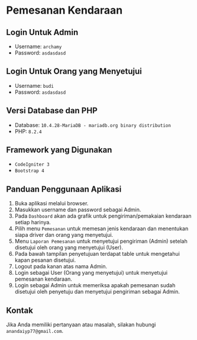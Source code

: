 # Pemesanan Kendaraan

## Login Untuk Admin
- Username: `archamy`
- Password: `asdasdasd`
  
## Login Untuk Orang yang Menyetujui
- Username: `budi`
- Password: `asdasdasd`

## Versi Database dan PHP
- Database: `10.4.28-MariaDB - mariadb.org binary distribution`
- PHP: `8.2.4`

## Framework yang Digunakan
- `CodeIgniter 3`
- `Bootstrap 4`

## Panduan Penggunaan Aplikasi
1. Buka aplikasi melalui browser.
2. Masukkan username dan password sebagai Admin.
3. Pada `Dashboard` akan ada grafik untuk pengiriman/pemakaian kendaraan setiap harinya.
4. Pilih menu `Pemesanan` untuk memesan jenis kendaraan dan menentukan siapa driver dan orang yang menyetujui.
5. Menu `Laporan Pemesanan` untuk menyetujui pengiriman (Admin) setelah disetujui oleh orang yang menyetujui (User).
6. Pada bawah tampilan penyetujuan terdapat table untuk mengetahui kapan pesanan disetujui.
7. Logout pada kanan atas nama Admin.
8. Login sebagai User (Orang yang menyetujui) untuk menyetujui pemesanan kendaraan.
9. Login sebagai Admin untuk memeriksa apakah pemesanan sudah disetujui oleh penyetuju dan menyetujui pengiriman sebagai Admin.

## Kontak
Jika Anda memiliki pertanyaan atau masalah, silakan hubungi `anandaiyp77@gmail.com`.
